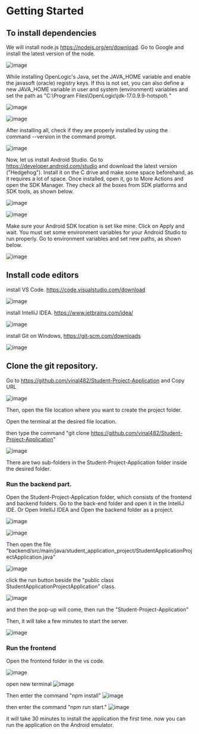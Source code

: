 # Getting Started

## To install dependencies
We will install node.js https://nodejs.org/en/download. Go to Google and install the latest version of the node. 

![image](https://github.com/vinal482/Student-Project-Application/assets/122971842/5c303175-7ccd-471e-841e-cbbfbc257fed)


While installing OpenLogic's Java, set the JAVA_HOME variable and enable the javasoft (oracle) registry keys. If this is not set, you can also define a new JAVA_HOME variable in user and system (environment) variables and set the path as "C:\Program Files\OpenLogic\jdk-17.0.9.9-hotspot\ "

![image](https://github.com/vinal482/Student-Project-Application/assets/122971842/357e7312-6c81-4f50-821c-0f9fe707e8fb)

![image](https://github.com/vinal482/Student-Project-Application/assets/122971842/af3aaba3-b936-4fda-ad23-cf9f51f93248)

After installing all, check if they are properly installed by using the command --version in the command prompt.

![image](https://github.com/vinal482/Student-Project-Application/assets/122971842/10abcc4b-cdf7-4153-966d-d7b6e397dee1)

Now, let us install Android Studio. Go to https://developer.android.com/studio and download the latest version ("Hedgehog"). Install it on the C drive and make some space beforehand, as it requires a lot of space. Once installed, open it, go to More Actions and open the SDK Manager. They check all the boxes from SDK platforms and SDK tools, as shown below.

![image](https://github.com/vinal482/Student-Project-Application/assets/122971842/1bb232c7-7b8b-49a8-9b29-78cb4cd677f0)

![image](https://github.com/vinal482/Student-Project-Application/assets/122971842/fa04c1cb-124a-422d-a22c-3deb8823fa99)

Make sure your Android SDK location is set like mine. Click on Apply and wait. You must set some environment variables for your Android Studio to run properly. Go to environment variables and set new paths, as shown below.

![image](https://github.com/vinal482/Student-Project-Application/assets/122971842/16456f51-b6cb-4293-a9fe-51be59d67486)

## Install code editors

install VS Code. https://code.visualstudio.com/download

![image](https://github.com/vinal482/Student-Project-Application/assets/122971842/0ba30105-2351-4da7-b49f-72048e80ad9b)


install IntelliJ IDEA. https://www.jetbrains.com/idea/

![image](https://github.com/vinal482/Student-Project-Application/assets/122971842/151fac37-51e6-4309-a7f1-235bbd70c5e2)


install Git on Windows, https://git-scm.com/downloads

![image](https://github.com/vinal482/Student-Project-Application/assets/122971842/fc22d22f-ecf7-44c7-aa13-569d2f710d88)

## Clone the git repository.

Go to https://github.com/vinal482/Student-Project-Application and Copy URL

![image](https://github.com/vinal482/Student-Project-Application/assets/122971842/c69788ba-2891-47f1-8c0c-fdd3742e5245)

Then, open the file location where you want to create the project folder.

Open the terminal at the desired file location.

then type the command "git clone https://github.com/vinal482/Student-Project-Application"

![image](https://github.com/vinal482/Student-Project-Application/assets/122971842/538a67fc-e356-4231-91b4-f85200a6d336)

There are two sub-folders in the Student-Project-Application folder inside the desired folder.

### Run the backend part.

Open the Student-Project-Application folder, which consists of the frontend and backend folders.
Go to the back-end folder and open it in the IntelliJ IDE. Or Open IntelliJ IDEA and Open the backend folder as a project.

![image](https://github.com/vinal482/Student-Project-Application/assets/122971842/e976e088-f2f9-46d8-bd4e-456e2568f138)

![image](https://github.com/vinal482/Student-Project-Application/assets/122971842/d76e7136-3fdb-4916-9d3e-60fade5c99e8)

Then open the file "backend/src/main/java/student_application_project/StudentApplicationProjectApplication.java"

![image](https://github.com/vinal482/Student-Project-Application/assets/122971842/cf7df0d9-df80-4699-8719-aaa1b2bb633c)


click the run button beside the "public class StudentApplicationProjectApplication" class.

![image](https://github.com/vinal482/Student-Project-Application/assets/122971842/a6afd04c-5190-40b1-b0e1-91e27e734df9)

and then the pop-up will come, then run the "Student-Project-Application"

Then, it will take a few minutes to start the server.

![image](https://github.com/vinal482/Student-Project-Application/assets/122971842/1f8b7395-8464-4919-896f-8e0c6e72bb56)

### Run the frontend

Open the frontend folder in the vs code.

![image](https://github.com/vinal482/Student-Project-Application/assets/122971842/26e162c0-fafa-481a-8f14-21291ad4ca6b)

open new terminal
![image](https://github.com/vinal482/Student-Project-Application/assets/122971842/90ba4c3c-f82b-44cd-ba9d-03dd7436e1b7)

Then enter the command "npm install"
![image](https://github.com/vinal482/Student-Project-Application/assets/122971842/53c91e8f-3e25-4e2d-85d3-03fe40ab093f)

then enter the command "npm run start."
![image](https://github.com/vinal482/Student-Project-Application/assets/122971842/c06e971d-8cca-4762-bf2c-39f797c6fc67)

it will take 30 minutes to install the application the first time.
now you can run the application on the Android emulator.
